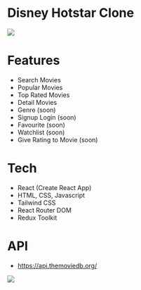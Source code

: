 # Disney Hotstar Clone

[![](https://serving.photos.photobox.com/66857460b7c331d1703ab954a296c5a4a7dff19a36c2e102c03fb7bf21e73527e556196e.jpg)](http://serving.photos.photobox.com/66857460b7c331d1703ab954a296c5a4a7dff19a36c2e102c03fb7bf21e73527e556196e.jpg)

# Features

- Search Movies
- Popular Movies
- Top Rated Movies
- Detail Movies
- Genre (soon)
- Signup Login (soon)
- Favourite (soon)
- Watchlist (soon)
- Give Rating to Movie (soon)

# Tech

- React (Create React App)
- HTML, CSS, Javascript
- Tailwind CSS
- React Router DOM
- Redux Toolkit

# API

- https://api.themoviedb.org/


[![](https://serving.photos.photobox.com/865642342c743021cde9357abd44ddeedfc0811b8da34c863fd5c695a59ef1e10bf9f4f6.jpg)](https://serving.photos.photobox.com/865642342c743021cde9357abd44ddeedfc0811b8da34c863fd5c695a59ef1e10bf9f4f6.jpg)
